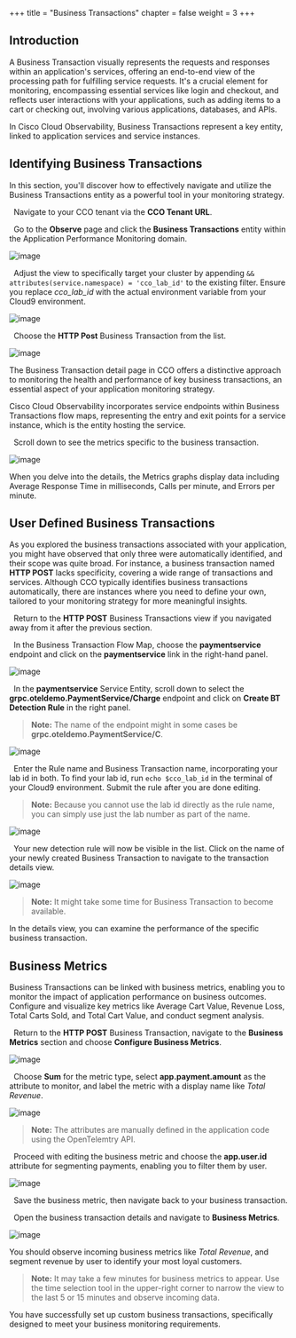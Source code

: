 +++
title = "Business Transactions"
chapter = false
weight = 3
+++

## Introduction

A Business Transaction visually represents the requests and responses within an application's services, offering an end-to-end view of the processing path for fulfilling service requests. It's a crucial element for monitoring, encompassing essential services like login and checkout, and reflects user interactions with your applications, such as adding items to a cart or checking out, involving various applications, databases, and APIs.

In Cisco Cloud Observability, Business Transactions represent a key entity, linked to application services and service instances.

## Identifying Business Transactions
In this section, you'll discover how to effectively navigate and utilize the Business Transactions entity as a powerful tool in your monitoring strategy.

<span style="color: #143c76;"><i class='fas fa-circle fa-sm'></i></span>&nbsp; Navigate to your CCO tenant via the **CCO Tenant URL**.

<span style="color: #143c76;"><i class='fas fa-circle fa-sm'></i></span>&nbsp; Go to the **Observe** page and click the **Business Transactions** entity within the Application Performance Monitoring domain.

![image](/images/33_business_transactions/initial_bt.png)

<span style="color: #143c76;"><i class='fas fa-circle fa-sm'></i></span>&nbsp; Adjust the view to specifically target your cluster by appending `&& attributes(service.namespace) = 'cco_lab_id'` to the existing filter. Ensure you replace *cco_lab_id* with the actual environment variable from your Cloud9 environment.

![image](/images/33_business_transactions/filtered_bt.png)


<span style="color: #143c76;"><i class='fas fa-circle fa-sm'></i></span>&nbsp; Choose the **HTTP Post** Business Transaction from the list.

![image](/images/33_business_transactions/business_transactions_2.png)

The Business Transaction detail page in CCO offers a distinctive approach to monitoring the health and performance of key business transactions, an essential aspect of your application monitoring strategy.

Cisco Cloud Observability incorporates service endpoints within Business Transactions flow maps, representing the entry and exit points for a service instance, which is the entity hosting the service.

<span style="color: #143c76;"><i class='fas fa-circle fa-sm'></i></span>&nbsp; Scroll down to see the metrics specific to the business transaction.

![image](/images/33_business_transactions/bt_metrics.png)

When you delve into the details, the Metrics graphs display data including Average Response Time in milliseconds, Calls per minute, and Errors per minute.

## User Defined Business Transactions

As you explored the business transactions associated with your application, you might have observed that only three were automatically identified, and their scope was quite broad. For instance, a business transaction named **HTTP POST** lacks specificity, covering a wide range of transactions and services. Although CCO typically identifies business transactions automatically, there are instances where you need to define your own, tailored to your monitoring strategy for more meaningful insights.

<span style="color: #143c76;"><i class='fas fa-circle fa-sm'></i></span>&nbsp; Return to the **HTTP POST** Business Transactions view if you navigated away from it after the previous section.

<span style="color: #143c76;"><i class='fas fa-circle fa-sm'></i></span>&nbsp; In the Business Transaction Flow Map, choose the **paymentservice** endpoint and click on the **paymentservice** link in the right-hand panel.

![image](/images/33_business_transactions/payment_service.png)

<span style="color: #143c76;"><i class='fas fa-circle fa-sm'></i></span>&nbsp; In the **paymentservice** Service Entity, scroll down to select the **grpc.oteldemo.PaymentService/Charge** endpoint and click on **Create BT Detection Rule** in the right panel.

> **Note:** The name of the endpoint might in some cases be **grpc.oteldemo.PaymentService/C**.

![image](/images/33_business_transactions/payment_endpoints.png)

<span style="color: #143c76;"><i class='fas fa-circle fa-sm'></i></span>&nbsp; Enter the Rule name and Business Transaction name, incorporating your lab id in both. To find your lab id, run `echo $cco_lab_id` in the terminal of your Cloud9 environment. Submit the rule after you are done editing.

> **Note:** Because you cannot use the lab id directly as the rule name, you can simply use just the lab number as part of the name.

![image](/images/33_business_transactions/create_rule_1.png)

<span style="color: #143c76;"><i class='fas fa-circle fa-sm'></i></span>&nbsp; Your new detection rule will now be visible in the list. Click on the name of your newly created Business Transaction to navigate to the transaction details view.

![image](/images/33_business_transactions/create_rule_2.png)

> **Note:** It might take some time for Business Transaction to become available.

In the details view, you can examine the performance of the specific business transaction.

## Business Metrics
Business Transactions can be linked with business metrics, enabling you to monitor the impact of application performance on business outcomes. Configure and visualize key metrics like Average Cart Value, Revenue Loss, Total Carts Sold, and Total Cart Value, and conduct segment analysis.

<span style="color: #143c76;"><i class='fas fa-circle fa-sm'></i></span>&nbsp; Return to the **HTTP POST** Business Transaction, navigate to the **Business Metrics** section and choose **Configure Business Metrics**.

![image](/images/33_business_transactions/business_metrics_0.png)

<span style="color: #143c76;"><i class='fas fa-circle fa-sm'></i></span>&nbsp; Choose **Sum** for the metric type, select **app.payment.amount** as the attribute to monitor, and label the metric with a display name like *Total Revenue*.

![image](/images/33_business_transactions/business_metrics_1.png)

> **Note:** The attributes are manually defined in the application code using the OpenTelemtry API.

<span style="color: #143c76;"><i class='fas fa-circle fa-sm'></i></span>&nbsp; Proceed with editing the business metric and choose the **app.user.id** attribute for segmenting payments, enabling you to filter them by user.

![image](/images/33_business_transactions/business_metrics_2.png)


<span style="color: #143c76;"><i class='fas fa-circle fa-sm'></i></span>&nbsp; Save the business metric, then navigate back to your business transaction.


<span style="color: #143c76;"><i class='fas fa-circle fa-sm'></i></span>&nbsp; Open the business transaction details and navigate to **Business Metrics**.

![image](/images/33_business_transactions/business_metrics_4.png)

You should observe incoming business metrics like *Total Revenue*, and segment revenue by user to identify your most loyal customers.

> **Note:** It may take a few minutes for business metrics to appear. Use the time selection tool in the upper-right corner to narrow the view to the last 5 or 15 minutes and observe incoming data.


You have successfully set up custom business transactions, specifically designed to meet your business monitoring requirements.